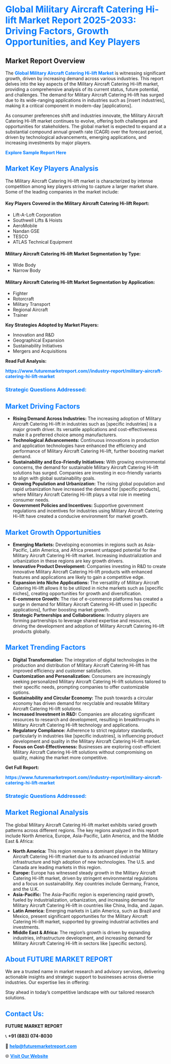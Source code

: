 <h1 style="color: #007BFF;">Global Military Aircraft Catering Hi-lift Market Report 2025-2033: Driving Factors, Growth Opportunities, and Key Players</h1>

<section id="overview">
<h2>Market Report Overview</h2>
<p>The <a href="https://www.futuremarketreport.com//industry-report/military-aircraft-catering-hi-lift-market" style="color: #007BFF; text-decoration: none;"><strong>Global Military Aircraft Catering Hi-lift Market</strong></a> is witnessing significant growth, driven by increasing demand across various industries. This report delves into the key aspects of the Military Aircraft Catering Hi-lift market, providing a comprehensive analysis of its current status, future potential, and challenges. The demand for Military Aircraft Catering Hi-lift has surged due to its wide-ranging applications in industries such as [insert industries], making it a critical component in modern-day [applications].</p>
<p>As consumer preferences shift and industries innovate, the Military Aircraft Catering Hi-lift market continues to evolve, offering both challenges and opportunities for stakeholders. The global market is expected to expand at a substantial compound annual growth rate (CAGR) over the forecast period, driven by technological advancements, emerging applications, and increasing investments by major players.</p>
</section>

<section id="overview">
<p><a href="https://www.futuremarketreport.com//request-sample/reportId=49839" style="color: #007BFF; text-decoration: none;"><strong>Explore Sample Report Here</strong></a></p>
</section>

<section id="key-players">
<h2 style="color: #007BFF;">Market Key Players Analysis</h2>
<p>The Military Aircraft Catering Hi-lift market is characterized by intense competition among key players striving to capture a larger market share. Some of the leading companies in the market include:</p>
<h4>Key Players Covered in the Military Aircraft Catering Hi-lift Report:</h4>
<ul><li>Lift-A-Loft Corporation</li><li>Southwell Lifts &amp; Hoists</li><li>AeroMobile</li><li>Nandan GSE</li><li>TESCO</li><li>ATLAS Technical Equipment</li></ul>
<h4>Military Aircraft Catering Hi-lift Market Segmentation by Type:</h4>
<ul><li>Wide Body</li><li>Narrow Body</li></ul>

<h4>Military Aircraft Catering Hi-lift Market Segmentation by Application:</h4>
<ul><li>Fighter</li><li>Rotorcraft</li><li>Military Transport</li><li>Regional Aircraft</li><li>Trainer</li></ul>
<p><strong>Key Strategies Adopted by Market Players:</strong></p>
<ul>
<li>Innovation and R&D</li>
<li>Geographical Expansion</li>
<li>Sustainability Initiatives</li>
<li>Mergers and Acquisitions</li>
</ul>
</section>

<section>
<p><strong>Read Full Analysis: </strong></p><a href="https://www.futuremarketreport.com//industry-report/military-aircraft-catering-hi-lift-market" style="color: #007BFF; text-decoration: none;"><strong>https://www.futuremarketreport.com//industry-report/military-aircraft-catering-hi-lift-market</strong></a>
<h3 style="color: #007BFF;">Strategic Questions Addressed:</h3>
</section>

<section id="driving-factors">
<h2 style="color: #007BFF;">Market Driving Factors</h2>
<ul>
<li><strong>Rising Demand Across Industries:</strong> The increasing adoption of Military Aircraft Catering Hi-lift in industries such as [specific industries] is a major growth driver. Its versatile applications and cost-effectiveness make it a preferred choice among manufacturers.</li>
<li><strong>Technological Advancements:</strong> Continuous innovations in production and application technologies have enhanced the efficiency and performance of Military Aircraft Catering Hi-lift, further boosting market demand.</li>
<li><strong>Sustainability and Eco-Friendly Initiatives:</strong> With growing environmental concerns, the demand for sustainable Military Aircraft Catering Hi-lift solutions has surged. Companies are investing in eco-friendly variants to align with global sustainability goals.</li>
<li><strong>Growing Population and Urbanization:</strong> The rising global population and rapid urbanization have increased the demand for [specific products], where Military Aircraft Catering Hi-lift plays a vital role in meeting consumer needs.</li>
<li><strong>Government Policies and Incentives:</strong> Supportive government regulations and incentives for industries using Military Aircraft Catering Hi-lift have created a conducive environment for market growth.</li>
</ul>
</section>

<section id="growth-opportunities">
<h2 style="color: #007BFF;">Market Growth Opportunities</h2>
<ul>
<li><strong>Emerging Markets:</strong> Developing economies in regions such as Asia-Pacific, Latin America, and Africa present untapped potential for the Military Aircraft Catering Hi-lift market. Increasing industrialization and urbanization in these regions are key growth drivers.</li>
<li><strong>Innovative Product Development:</strong> Companies investing in R&D to create innovative Military Aircraft Catering Hi-lift products with enhanced features and applications are likely to gain a competitive edge.</li>
<li><strong>Expansion into Niche Applications:</strong> The versatility of Military Aircraft Catering Hi-lift allows it to be utilized in niche markets such as [specific niches], creating opportunities for growth and diversification.</li>
<li><strong>E-commerce Growth:</strong> The rise of e-commerce platforms has created a surge in demand for Military Aircraft Catering Hi-lift used in [specific applications], further boosting market growth.</li>
<li><strong>Strategic Partnerships and Collaborations:</strong> Industry players are forming partnerships to leverage shared expertise and resources, driving the development and adoption of Military Aircraft Catering Hi-lift products globally.</li>
</ul>
</section>

<section id="trending-factors">
<h2 style="color: #007BFF;">Market Trending Factors</h2>
<ul>
<li><strong>Digital Transformation:</strong> The integration of digital technologies in the production and distribution of Military Aircraft Catering Hi-lift has improved efficiency and customer satisfaction.</li>
<li><strong>Customization and Personalization:</strong> Consumers are increasingly seeking personalized Military Aircraft Catering Hi-lift solutions tailored to their specific needs, prompting companies to offer customizable options.</li>
<li><strong>Sustainability and Circular Economy:</strong> The push towards a circular economy has driven demand for recyclable and reusable Military Aircraft Catering Hi-lift solutions.</li>
<li><strong>Increased Investment in R&D:</strong> Companies are allocating significant resources to research and development, resulting in breakthroughs in Military Aircraft Catering Hi-lift technology and applications.</li>
<li><strong>Regulatory Compliance:</strong> Adherence to strict regulatory standards, particularly in industries like [specific industries], is influencing product development and quality in the Military Aircraft Catering Hi-lift market.</li>
<li><strong>Focus on Cost-Effectiveness:</strong> Businesses are exploring cost-efficient Military Aircraft Catering Hi-lift solutions without compromising on quality, making the market more competitive.</li>
</ul>
</section>

<section>
<p><strong>Get Full Report: </strong></p><a href="https://www.futuremarketreport.com//industry-report/military-aircraft-catering-hi-lift-market" style="color: #007BFF; text-decoration: none;"><strong>https://www.futuremarketreport.com//industry-report/military-aircraft-catering-hi-lift-market</strong></a>
<h3 style="color: #007BFF;">Strategic Questions Addressed:</h3>
</section>


<section id="regional-analysis">
<h2 style="color: #007BFF;">Market Regional Analysis</h2>
<p>The global Military Aircraft Catering Hi-lift market exhibits varied growth patterns across different regions. The key regions analyzed in this report include North America, Europe, Asia-Pacific, Latin America, and the Middle East & Africa:</p>
<ul>
<li><strong>North America:</strong> This region remains a dominant player in the Military Aircraft Catering Hi-lift market due to its advanced industrial infrastructure and high adoption of new technologies. The U.S. and Canada are leading markets in this region.</li>
<li><strong>Europe:</strong> Europe has witnessed steady growth in the Military Aircraft Catering Hi-lift market, driven by stringent environmental regulations and a focus on sustainability. Key countries include Germany, France, and the U.K.</li>
<li><strong>Asia-Pacific:</strong> The Asia-Pacific region is experiencing rapid growth, fueled by industrialization, urbanization, and increasing demand for Military Aircraft Catering Hi-lift in countries like China, India, and Japan.</li>
<li><strong>Latin America:</strong> Emerging markets in Latin America, such as Brazil and Mexico, present significant opportunities for the Military Aircraft Catering Hi-lift market, supported by growing industrial activities and investments.</li>
<li><strong>Middle East & Africa:</strong> The region’s growth is driven by expanding industries, infrastructure development, and increasing demand for Military Aircraft Catering Hi-lift in sectors like [specific sectors].</li>
</ul>
</section>

<footer>
<h2 style="color: #007BFF;">About FUTURE MARKET REPORT</h2>
<p>We are a trusted name in market research and advisory services, delivering actionable insights and strategic support to businesses across diverse industries. Our expertise lies in offering:</p>

<p>Stay ahead in today’s competitive landscape with our tailored research solutions.</p>

<h2 style="color: #007BFF;">Contact Us:</h2>
<p><strong>FUTURE MARKET REPORT</strong></p>
<p>📞 <strong>+91 (883) 074-8030</strong></p>
<p>📧 <strong><a href="mailto:help@futuremarketreport.com" style="color: #007BFF;">help@futuremarketreport.com</a></strong></p>
<p>🌐 <strong><a href="https://www.futuremarketreport.com/" style="color: #007BFF;">Visit Our Website</a></strong></p>
</footer>
